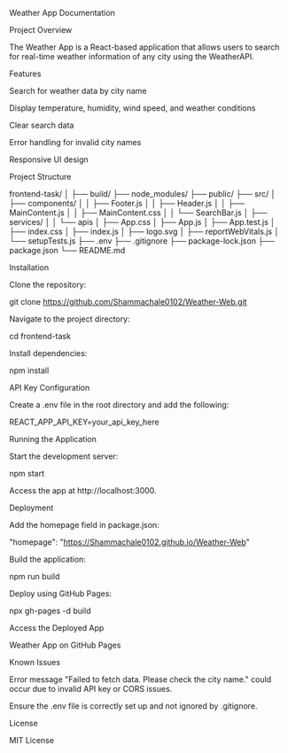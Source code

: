 Weather App Documentation

Project Overview

The Weather App is a React-based application that allows users to search for real-time weather information of any city using the WeatherAPI.

Features

Search for weather data by city name

Display temperature, humidity, wind speed, and weather conditions

Clear search data

Error handling for invalid city names

Responsive UI design

Project Structure

frontend-task/
│
├── build/
├── node_modules/
├── public/
├── src/
│   ├── components/
│   │   ├── Footer.js
│   │   ├── Header.js
│   │   ├── MainContent.js
│   │   ├── MainContent.css
│   │   └── SearchBar.js
│   ├── services/
│   │   └── apis
│   ├── App.css
│   ├── App.js
│   ├── App.test.js
│   ├── index.css
│   ├── index.js
│   ├── logo.svg
│   ├── reportWebVitals.js
│   └── setupTests.js
├── .env
├── .gitignore
├── package-lock.json
├── package.json
└── README.md

Installation

Clone the repository:

git clone https://github.com/Shammachale0102/Weather-Web.git

Navigate to the project directory:

cd frontend-task

Install dependencies:

npm install

API Key Configuration

Create a .env file in the root directory and add the following:

REACT_APP_API_KEY=your_api_key_here

Running the Application

Start the development server:

npm start

Access the app at http://localhost:3000.

Deployment

Add the homepage field in package.json:

"homepage": "https://Shammachale0102.github.io/Weather-Web"

Build the application:

npm run build

Deploy using GitHub Pages:

npx gh-pages -d build

Access the Deployed App

Weather App on GitHub Pages

Known Issues

Error message "Failed to fetch data. Please check the city name." could occur due to invalid API key or CORS issues.

Ensure the .env file is correctly set up and not ignored by .gitignore.

License

MIT License
